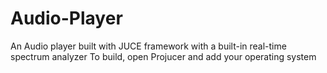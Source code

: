 # Audio-Player
An Audio player built with JUCE framework with a built-in real-time spectrum analyzer
To build, open Projucer and add your operating system

